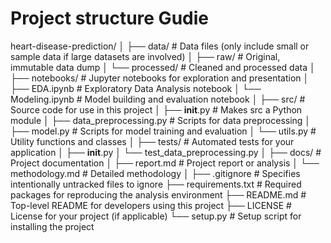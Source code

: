 # Project structure Gudie

heart-disease-prediction/
│
├── data/                  # Data files (only include small or sample data if large datasets are involved)
│   ├── raw/               # Original, immutable data dump
│   └── processed/         # Cleaned and processed data
│
├── notebooks/             # Jupyter notebooks for exploration and presentation
│   ├── EDA.ipynb          # Exploratory Data Analysis notebook
│   └── Modeling.ipynb     # Model building and evaluation notebook
│
├── src/                   # Source code for use in this project
│   ├── __init__.py        # Makes src a Python module
│   ├── data_preprocessing.py  # Scripts for data preprocessing
│   ├── model.py           # Scripts for model training and evaluation
│   └── utils.py           # Utility functions and classes
│
├── tests/                 # Automated tests for your application
│   ├── __init__.py
│   └── test_data_preprocessing.py
│
├── docs/                  # Project documentation
│   ├── report.md          # Project report or analysis
│   └── methodology.md     # Detailed methodology
│
├── .gitignore             # Specifies intentionally untracked files to ignore
├── requirements.txt       # Required packages for reproducing the analysis environment
├── README.md              # Top-level README for developers using this project
├── LICENSE                # License for your project (if applicable)
└── setup.py               # Setup script for installing the project
